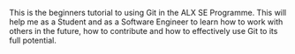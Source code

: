 This is the beginners tutorial to using Git in the ALX SE Programme. 
This will help me as a Student and as a Software Engineer to learn how to work with others in the future, how to contribute and how to effectively use Git to its full potential.
